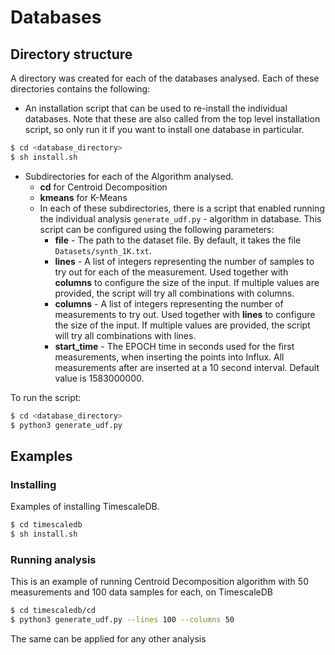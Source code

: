 # Databases

## Directory structure

A directory was created for each of the databases analysed. Each of these directories contains the following:
- An installation script that can be used to re-install the individual databases. Note that these are also called from the top level installation script, so only run it if you want to install one database in particular.
```bash
$ cd <database_directory>
$ sh install.sh
```

- Subdirectories for each of the Algorithm analysed. 
	- **cd** for Centroid Decomposition
	- **kmeans** for K-Means
	- In each of these subdirectories, there is a script that enabled running the individual analysis `generate_udf.py` - algorithm in database. This script can be configured using the following parameters:
		- **file** - The path to the dataset file. By default, it takes the file `Datasets/synth_1K.txt`.
		- **lines** - A list of integers representing the number of samples to try out for each of the measurement. Used together with **columns** to configure the size of the input. If multiple values are provided, the script will try all combinations with columns.
		- **columns** - A list of integers representing the number of measurements to try out. Used together with **lines** to configure the size of the input. If multiple values are provided, the script will try all combinations with lines.
		-  **start_time** - The EPOCH time in seconds used for the first measurements, when inserting the points into Influx. All measurements after are inserted at a 10 second interval. Default value is 1583000000.

To run the script:
```bash
$ cd <database_directory>
$ python3 generate_udf.py
```

## Examples

### Installing
Examples of installing TimescaleDB.
```bash
$ cd timescaledb
$ sh install.sh
```

### Running analysis

This is an example of running Centroid Decomposition algorithm with 50 measurements and 100 data samples for each, on TimescaleDB

```bash
$ cd timescaledb/cd
$ python3 generate_udf.py --lines 100 --columns 50
```
The same can be applied for any other analysis
